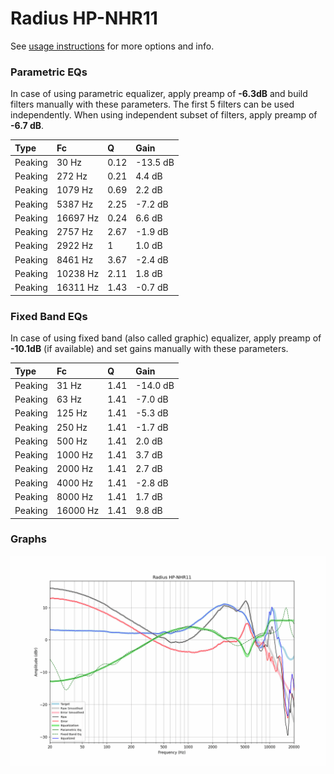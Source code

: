 # Radius HP-NHR11
See [usage instructions](https://github.com/jaakkopasanen/AutoEq#usage) for more options and info.

### Parametric EQs
In case of using parametric equalizer, apply preamp of **-6.3dB** and build filters manually
with these parameters. The first 5 filters can be used independently.
When using independent subset of filters, apply preamp of **-6.7 dB**.

| Type    | Fc       |    Q | Gain     |
|:--------|:---------|:-----|:---------|
| Peaking | 30 Hz    | 0.12 | -13.5 dB |
| Peaking | 272 Hz   | 0.21 | 4.4 dB   |
| Peaking | 1079 Hz  | 0.69 | 2.2 dB   |
| Peaking | 5387 Hz  | 2.25 | -7.2 dB  |
| Peaking | 16697 Hz | 0.24 | 6.6 dB   |
| Peaking | 2757 Hz  | 2.67 | -1.9 dB  |
| Peaking | 2922 Hz  | 1    | 1.0 dB   |
| Peaking | 8461 Hz  | 3.67 | -2.4 dB  |
| Peaking | 10238 Hz | 2.11 | 1.8 dB   |
| Peaking | 16311 Hz | 1.43 | -0.7 dB  |

### Fixed Band EQs
In case of using fixed band (also called graphic) equalizer, apply preamp of **-10.1dB**
(if available) and set gains manually with these parameters.

| Type    | Fc       |    Q | Gain     |
|:--------|:---------|:-----|:---------|
| Peaking | 31 Hz    | 1.41 | -14.0 dB |
| Peaking | 63 Hz    | 1.41 | -7.0 dB  |
| Peaking | 125 Hz   | 1.41 | -5.3 dB  |
| Peaking | 250 Hz   | 1.41 | -1.7 dB  |
| Peaking | 500 Hz   | 1.41 | 2.0 dB   |
| Peaking | 1000 Hz  | 1.41 | 3.7 dB   |
| Peaking | 2000 Hz  | 1.41 | 2.7 dB   |
| Peaking | 4000 Hz  | 1.41 | -2.8 dB  |
| Peaking | 8000 Hz  | 1.41 | 1.7 dB   |
| Peaking | 16000 Hz | 1.41 | 9.8 dB   |

### Graphs
![](./Radius%20HP-NHR11.png)